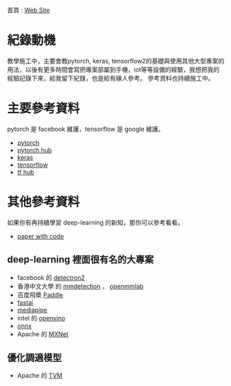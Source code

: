 
首頁 : [Web Site](https://tobytoy.github.io/OpenResource/)

# 紀錄動機

教學施工中，主要會教pytorch, keras, tensorflow2的基礎與使用其他大型專案的用法，以後有更多時間會寫把專案部屬到手機，iot等等設備的經驗，我想把我的經驗記錄下來，給我留下紀錄，也是給有緣人參考。
參考資料也持續施工中。

# 主要參考資料

pytorch 是 facebook 維護，tensorflow 是 google 維護。

- [pytorch](https://pytorch.org/)
- [pytorch hub](https://pytorch.org/hub/)
- [keras](https://keras.io/)
- [tensorflow](https://www.tensorflow.org/)
- [tf hub](https://www.tensorflow.org/hub?hl=zh-tw)

# 其他參考資料

如果你有再持續學習 deep-learning 的新知，那你可以參考看看。

- [paper with code](https://paperswithcode.com/)

## deep-learning 裡面很有名的大專案

- facebook 的 [detectron2](https://github.com/facebookresearch/detectron2)
- 香港中文大學 的 [mmdetection](https://github.com/open-mmlab/mmdetection) ， [openmmlab](https://openmmlab.com/)
- 百度飛槳 [Paddle](https://github.com/PaddlePaddle/Paddle)
- [fastai](https://docs.fast.ai/)
- [mediapipe](https://github.com/google/mediapipe)
- intel 的 [openvino](https://github.com/openvinotoolkit/openvino)
- [onnx](https://onnxruntime.ai/)
- Apache 的 [MXNet](https://cv.gluon.ai/tutorials/index.html)

## 優化調適模型

- Apache 的 [TVM](https://tvm.apache.org/docs/)
